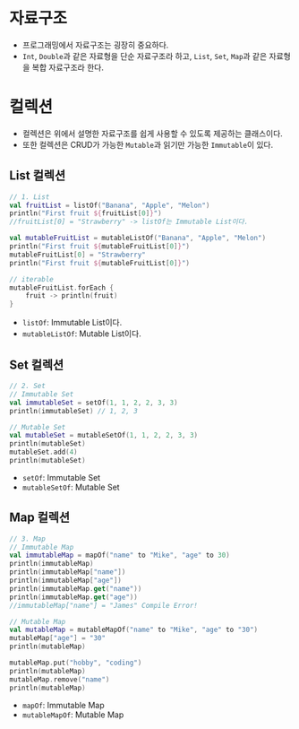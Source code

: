 # 자료구조

- 프로그래밍에서 자료구조는 굉장히 중요하다.
- `Int`, `Double`과 같은 자료형을 단순 자료구조라 하고, `List`, `Set`, `Map`과 같은 자료형을 복합 자료구조라 한다.

# 컬렉션

- 컬렉션은 위에서 설명한 자료구조를 쉽게 사용할 수 있도록 제공하는 클래스이다.
- 또한 컬렉션은 CRUD가 가능한 `Mutable`과 읽기만 가능한 `Immutable`이 있다.

## List 컬렉션

```kotlin
// 1. List
val fruitList = listOf("Banana", "Apple", "Melon")
println("First fruit ${fruitList[0]}")
//fruitList[0] = "Strawberry" -> listOf는 Immutable List이다.

val mutableFruitList = mutableListOf("Banana", "Apple", "Melon")
println("First fruit ${mutableFruitList[0]}")
mutableFruitList[0] = "Strawberry"
println("First fruit ${mutableFruitList[0]}")

// iterable
mutableFruitList.forEach {
    fruit -> println(fruit)
}
```

- `listOf`: Immutable List이다.
- `mutableListOf`: Mutable List이다.

## Set 컬렉션

```kotlin
// 2. Set
// Immutable Set
val immutableSet = setOf(1, 1, 2, 2, 3, 3)
println(immutableSet) // 1, 2, 3

// Mutable Set
val mutableSet = mutableSetOf(1, 1, 2, 2, 3, 3)
println(mutableSet)
mutableSet.add(4)
println(mutableSet)
```

- `setOf`: Immutable Set
- `mutableSetOf`: Mutable Set

## Map 컬렉션

```kotlin
// 3. Map
// Immutable Map
val immutableMap = mapOf("name" to "Mike", "age" to 30)
println(immutableMap)
println(immutableMap["name"])
println(immutableMap["age"])
println(immutableMap.get("name"))
println(immutableMap.get("age"))
//immutableMap["name"] = "James" Compile Error!

// Mutable Map
val mutableMap = mutableMapOf("name" to "Mike", "age" to "30")
mutableMap["age"] = "30"
println(mutableMap)

mutableMap.put("hobby", "coding")
println(mutableMap)
mutableMap.remove("name")
println(mutableMap)
```

- `mapOf`: Immutable Map
- `mutableMapOf`: Mutable Map